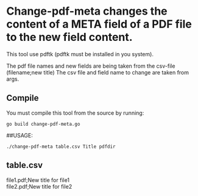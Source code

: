 # Change-pdf-meta changes the content of a META field of a PDF file to the new field content.

This tool use pdftk (pdftk must be installed in you system).

The pdf file names and new fields are being taken from the csv-file (filename;new title)
The csv file and field name to change are taken from args.

## Compile
You must compile this tool from the source by running:  
```
go build change-pdf-meta.go
```


##USAGE: 
```
./change-pdf-meta table.csv Title pdfdir
```

table.csv
---------
file1.pdf;New title for file1   
file2.pdf;New title for file2